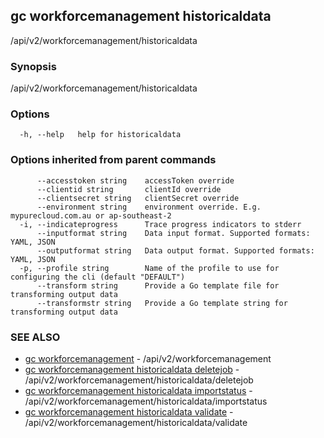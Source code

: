 ## gc workforcemanagement historicaldata

/api/v2/workforcemanagement/historicaldata

### Synopsis

/api/v2/workforcemanagement/historicaldata

### Options

```
  -h, --help   help for historicaldata
```

### Options inherited from parent commands

```
      --accesstoken string    accessToken override
      --clientid string       clientId override
      --clientsecret string   clientSecret override
      --environment string    environment override. E.g. mypurecloud.com.au or ap-southeast-2
  -i, --indicateprogress      Trace progress indicators to stderr
      --inputformat string    Data input format. Supported formats: YAML, JSON
      --outputformat string   Data output format. Supported formats: YAML, JSON
  -p, --profile string        Name of the profile to use for configuring the cli (default "DEFAULT")
      --transform string      Provide a Go template file for transforming output data
      --transformstr string   Provide a Go template string for transforming output data
```

### SEE ALSO

* [gc workforcemanagement](gc_workforcemanagement.html)	 - /api/v2/workforcemanagement
* [gc workforcemanagement historicaldata deletejob](gc_workforcemanagement_historicaldata_deletejob.html)	 - /api/v2/workforcemanagement/historicaldata/deletejob
* [gc workforcemanagement historicaldata importstatus](gc_workforcemanagement_historicaldata_importstatus.html)	 - /api/v2/workforcemanagement/historicaldata/importstatus
* [gc workforcemanagement historicaldata validate](gc_workforcemanagement_historicaldata_validate.html)	 - /api/v2/workforcemanagement/historicaldata/validate


